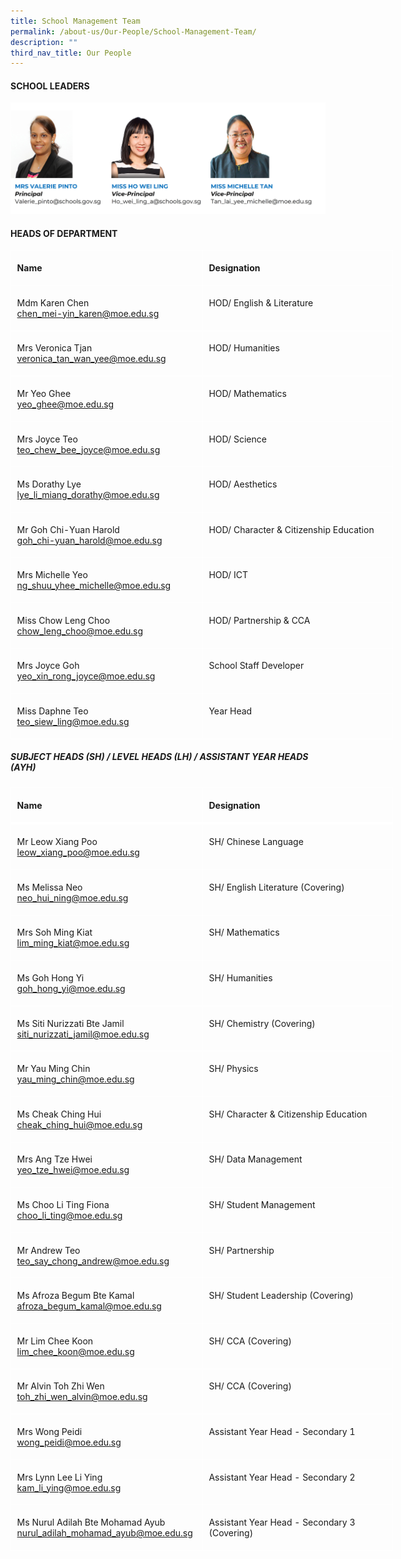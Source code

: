 ```yaml
---
title: School Management Team
permalink: /about-us/Our-People/School-Management-Team/
description: ""
third_nav_title: Our People
---
```

#### **SCHOOL LEADERS**
![](/images/About%20us/Our%20People/School%20Management%20Team/slsphoto4.jpg)

#### **HEADS OF DEPARTMENT**
<table style="width:510pt;border-collapse:collapse;mso-yfti-tbllook:1056;
 mso-padding-alt:0cm 0cm 0cm 0cm" width="569" cellpadding="0" cellspacing="0" border="0" class="MsoNormalTable"><tbody><tr style="mso-yfti-irow:0;mso-yfti-firstrow:yes;height:30pt"><td style="width:213.0pt;border:solid white 1.0pt;
  border-bottom:solid white 1.0pt;padding:3.6pt 7.2pt 3.6pt 7.2pt;height:30pt" valign="top" width="284"><p class="MsoNormal"><b><span style="mso-ansi-language:EN-SG" lang="EN-SG">Name</span></b></p></td><td style="width:213.0pt;border-top:solid white 1.0pt;
  border-left:none;border-bottom:solid white 1.0pt;border-right:solid white 1.0pt;
  mso-border-left-alt:solid white 1.0pt;padding:3.6pt 7.2pt 3.6pt 7.2pt;
  height:30pt" valign="top" width="300"><p class="MsoNormal"><b><span style="mso-ansi-language:EN-SG" lang="EN-SG">Designation</span></b></p></td></tr><tr style="mso-yfti-irow:1;height:30pt"><td style="width:213.0pt;border:solid white 1.0pt;
  border-top:none;mso-border-top-alt:solid white 3.0pt;padding:3.6pt 7.2pt 3.6pt 7.2pt;
  height:30pt" valign="top" width="284"><p class="MsoNormal"><span style="mso-ansi-language:EN-SG" lang="EN-SG">Mdm Karen Chen<br><a href="chen_mei-yin_karen@moe.edu.sg">chen_mei-yin_karen@moe.edu.sg</a></span></p></td><td style="width:213.0pt;border-top:none;border-left:
  none;border-bottom:solid white 1.0pt;border-right:solid white 1.0pt;
  mso-border-top-alt:solid white 3.0pt;mso-border-left-alt:solid white 1.0pt;
  padding:3.6pt 7.2pt 3.6pt 7.2pt;height:29.2pt" valign="top" width="284"><p class="MsoNormal"><span style="mso-ansi-language:EN-SG" lang="EN-SG">HOD/ English &amp; Literature</span></p></td></tr><tr style="mso-yfti-irow:2;height:29.2pt"><td style="width:213.0pt;border:solid white 1.0pt;
  border-top:none;mso-border-top-alt:solid white 1.0pt;padding:3.6pt 7.2pt 3.6pt 7.2pt;
  height:29.2pt" valign="top" width="284"><p class="MsoNormal"><span style="mso-ansi-language:EN-SG" lang="EN-SG">Mrs Veronica Tjan<br><a href="veronica_tan_wan_yee@moe.edu.sg">veronica_tan_wan_yee@moe.edu.sg</a></span></p></td><td style="width:213.0pt;border-top:none;border-left:
  none;border-bottom:solid white 1.0pt;border-right:solid white 1.0pt;
  mso-border-top-alt:solid white 1.0pt;mso-border-left-alt:solid white 1.0pt;
  padding:3.6pt 7.2pt 3.6pt 7.2pt;height:29.2pt" valign="top" width="284"><p class="MsoNormal">HOD/ Humanities</p></td></tr><tr style="mso-yfti-irow:3;height:29.2pt"><td style="width:213.0pt;border:solid white 1.0pt;
  border-top:none;mso-border-top-alt:solid white 1.0pt;padding:3.6pt 7.2pt 3.6pt 7.2pt;
  height:29.2pt" valign="top" width="284"><p class="MsoNormal"><span style="mso-ansi-language:EN-SG" lang="EN-SG">Mr Yeo Ghee<br><a href="yeo_ghee@moe.edu.sg">yeo_ghee@moe.edu.sg</a></span></p></td><td style="width:213.0pt;border-top:none;border-left:
  none;border-bottom:solid white 1.0pt;border-right:solid white 1.0pt;
  mso-border-top-alt:solid white 1.0pt;mso-border-left-alt:solid white 1.0pt;
  padding:3.6pt 7.2pt 3.6pt 7.2pt;height:29.2pt" valign="top" width="284"><p class="MsoNormal">HOD/ Mathematics</p></td></tr><tr style="mso-yfti-irow:4;height:29.2pt"><td style="width:213.0pt;border:solid white 1.0pt;
  border-top:none;mso-border-top-alt:solid white 1.0pt;padding:3.6pt 7.2pt 3.6pt 7.2pt;
  height:29.2pt" valign="top" width="284"><p class="MsoNormal">Mrs Joyce Teo<br><a href="teo_chew_bee_joyce@moe.edu.sg">teo_chew_bee_joyce@moe.edu.sg</a></p></td><td style="width:213.0pt;border-top:none;border-left:
  none;border-bottom:solid white 1.0pt;border-right:solid white 1.0pt;
  mso-border-top-alt:solid white 1.0pt;mso-border-left-alt:solid white 1.0pt;
  padding:3.6pt 7.2pt 3.6pt 7.2pt;height:29.2pt" valign="top" width="284"><p class="MsoNormal">HOD/ Science</p></td></tr><tr style="mso-yfti-irow:5;height:29.2pt"><td style="width:213.0pt;border:solid white 1.0pt;
  border-top:none;mso-border-top-alt:solid white 1.0pt;padding:3.6pt 7.2pt 3.6pt 7.2pt;
  height:29.2pt" valign="top" width="284"><p class="MsoNormal">Ms Dorathy Lye<br><a href="lye_li_miang_dorathy@moe.edu.sg">lye_li_miang_dorathy@moe.edu.sg</a></p></td><td style="width:213.0pt;border-top:none;border-left:
  none;border-bottom:solid white 1.0pt;border-right:solid white 1.0pt;
  mso-border-top-alt:solid white 1.0pt;mso-border-left-alt:solid white 1.0pt;
  padding:3.6pt 7.2pt 3.6pt 7.2pt;height:29.2pt" valign="top" width="284"><p class="MsoNormal">HOD/ Aesthetics</p></td></tr><tr style="mso-yfti-irow:6;height:29.2pt"><td style="width:215.0pt;border:solid white 1.0pt;
  border-top:none;mso-border-top-alt:solid white 1.0pt;padding:3.6pt 7.2pt 3.6pt 7.2pt;
  height:29.2pt" valign="top" width="284"><p class="MsoNormal">Mr Goh Chi-Yuan Harold<br><a href="goh_chi-yuan_harold@moe.edu.sg">goh_chi-yuan_harold@moe.edu.sg</a></p></td><td style="width:213.0pt;border-top:none;border-left:
  none;border-bottom:solid white 1.0pt;border-right:solid white 1.0pt;
  mso-border-top-alt:solid white 1.0pt;mso-border-left-alt:solid white 1.0pt;
  padding:3.6pt 7.2pt 3.6pt 7.2pt;height:29.2pt" valign="top" width="284"><p class="MsoNormal">HOD/ Character &amp; Citizenship Education</p></td></tr>
	<tr style="mso-yfti-irow:7;height:29.2pt">
	<td style="width:213.0pt;border:solid white 1.0pt;
  border-top:none;mso-border-top-alt:solid white 1.0pt;padding:3.6pt 7.2pt 3.6pt 7.2pt;
  height:29.2pt" valign="top" width="284"><p class="MsoNormal">Mrs Michelle Yeo<br><a href="ng_shuu_yhee_michelle@moe.edu.sg">ng_shuu_yhee_michelle@moe.edu.sg</a></p></td><td style="width:213.0pt;border-top:none;border-left:
  none;border-bottom:solid white 1.0pt;border-right:solid white 1.0pt;
  mso-border-top-alt:solid white 1.0pt;mso-border-left-alt:solid white 1.0pt;
  padding:3.6pt 7.2pt 3.6pt 7.2pt;height:29.2pt" valign="top" width="284"><p class="MsoNormal">HOD/ ICT</p></td></tr><tr style="mso-yfti-irow:8;height:29.2pt"><td style="width:213.0pt;border:solid white 1.0pt;
  border-top:none;mso-border-top-alt:solid white 1.0pt;padding:3.6pt 7.2pt 3.6pt 7.2pt;
  height:29.2pt" valign="top" width="284"><p class="MsoNormal">Miss Chow Leng Choo<br><a href="chow_leng_choo@moe.edu.sg">chow_leng_choo@moe.edu.sg</a></p></td><td style="width:213.0pt;border-top:none;border-left:
  none;border-bottom:solid white 1.0pt;border-right:solid white 1.0pt;
  mso-border-top-alt:solid white 1.0pt;mso-border-left-alt:solid white 1.0pt;
  padding:3.6pt 7.2pt 3.6pt 7.2pt;height:29.2pt" valign="top" width="284"><p class="MsoNormal">HOD/ Partnership &amp; CCA</p></td></tr><tr style="mso-yfti-irow:9;height:29.2pt"><td style="width:213.0pt;border:solid white 1.0pt;
  border-top:none;mso-border-top-alt:solid white 1.0pt;padding:3.6pt 7.2pt 3.6pt 7.2pt;
  height:29.2pt" valign="top" width="284"><p class="MsoNormal">Mrs Joyce Goh<br><a href="yeo_xin_rong_joyce@moe.edu.sg">yeo_xin_rong_joyce@moe.edu.sg</a></p></td><td style="width:213.0pt;border-top:none;border-left:
  none;border-bottom:solid white 1.0pt;border-right:solid white 1.0pt;
  mso-border-top-alt:solid white 1.0pt;mso-border-left-alt:solid white 1.0pt;
  padding:3.6pt 7.2pt 3.6pt 7.2pt;height:29.2pt" valign="top" width="284"><p class="MsoNormal">School Staff Developer</p></td></tr><tr style="mso-yfti-irow:10;mso-yfti-lastrow:yes;height:29.2pt"><td style="width:213.0pt;border:solid white 1.0pt;
  border-top:none;mso-border-top-alt:solid white 1.0pt;padding:3.6pt 7.2pt 3.6pt 7.2pt;
  height:29.2pt" valign="top" width="284"><p class="MsoNormal">Miss Daphne Teo<br><a href="teo_siew_ling@moe.edu.sg">teo_siew_ling@moe.edu.sg</a></p></td><td style="width:213.0pt;border-top:none;border-left:
  none;border-bottom:solid white 1.0pt;border-right:solid white 1.0pt;
  mso-border-top-alt:solid white 1.0pt;mso-border-left-alt:solid white 1.0pt;
  padding:3.6pt 7.2pt 3.6pt 7.2pt;height:29.2pt" valign="top" width="284"><p class="MsoNormal">Year Head</p></td></tr></tbody></table>

##### **SUBJECT HEADS (SH) / LEVEL HEADS (LH) / ASSISTANT YEAR HEADS (AYH)**

<table style="width:510pt;border-collapse:collapse;mso-yfti-tbllook:1056;
 mso-padding-alt:0cm 0cm 0cm 0cm" width="570" cellpadding="0" cellspacing="0" border="0" class="MsoNormalTable"><tbody><tr style="mso-yfti-irow:0;mso-yfti-firstrow:yes;height:23.8pt"><td style="width:213.0pt;border:solid white 1.0pt;
  border-bottom:solid white 3.0pt;padding:3.6pt 7.2pt 3.6pt 7.2pt;height:23.8pt" valign="top" width="284"><p class="MsoNormal"><b><span style="mso-ansi-language:EN-SG" lang="EN-SG">Name</span></b></p></td><td style="width:213.0pt;border-top:solid white 1.0pt;
  border-left:none;border-bottom:solid white 3.0pt;border-right:solid white 1.0pt;
  mso-border-left-alt:solid white 1.0pt;padding:3.6pt 7.2pt 3.6pt 7.2pt;
  height:23.8pt" valign="top" width="500"><p class="MsoNormal"><b><span style="mso-ansi-language:EN-SG" lang="EN-SG">Designation</span></b></p></td></tr><tr style="mso-yfti-irow:1;height:29.2pt"><td style="width:213.0pt;border:solid white 1.0pt;
  border-top:none;mso-border-top-alt:solid white 3.0pt;padding:3.6pt 7.2pt 3.6pt 7.2pt;
  height:29.2pt" valign="top" width="300"><p class="MsoNormal"><span style="mso-ansi-language:EN-SG" lang="EN-SG">Mr Leow Xiang Poo<br><a href="leow_xiang_poo@moe.edu.sg">leow_xiang_poo@moe.edu.sg</a></span></p></td><td style="width:213.0pt;border-top:none;border-left:
  none;border-bottom:solid white 1.0pt;border-right:solid white 1.0pt;
  mso-border-top-alt:solid white 3.0pt;mso-border-left-alt:solid white 1.0pt;
  padding:3.6pt 7.2pt 3.6pt 7.2pt;height:29.2pt" valign="top" width="284"><p class="MsoNormal"><span style="mso-ansi-language:EN-SG" lang="EN-SG">SH/ Chinese Language</span></p></td></tr><tr style="mso-yfti-irow:2;height:29.2pt"><td style="width:213.0pt;border:solid white 1.0pt;
  border-top:none;mso-border-top-alt:solid white 1.0pt;padding:3.6pt 7.2pt 3.6pt 7.2pt;
  height:29.2pt" valign="top" width="284"><p class="MsoNormal"><span style="mso-ansi-language:EN-SG" lang="EN-SG">Ms Melissa Neo<br><a href="neo_hui_ning@moe.edu.sg">neo_hui_ning@moe.edu.sg</a></span></p></td><td style="width:213.0pt;border-top:none;border-left:
  none;border-bottom:solid white 1.0pt;border-right:solid white 1.0pt;
  mso-border-top-alt:solid white 1.0pt;mso-border-left-alt:solid white 1.0pt;
  padding:3.6pt 7.2pt 3.6pt 7.2pt;height:29.2pt" valign="top" width="284"><p class="MsoNormal">SH/ English Literature (Covering)</p></td></tr><tr style="mso-yfti-irow:3;height:29.2pt"><td style="width:213.0pt;border:solid white 1.0pt;
  border-top:none;mso-border-top-alt:solid white 1.0pt;padding:3.6pt 7.2pt 3.6pt 7.2pt;
  height:29.2pt" valign="top" width="284"><p class="MsoNormal"><span style="mso-ansi-language:EN-SG" lang="EN-SG">Mrs Soh Ming Kiat<br><a href="lim_ming_kia@moe.edu.sg">lim_ming_kiat@moe.edu.sg</a></span></p></td><td style="width:213.0pt;border-top:none;border-left:
  none;border-bottom:solid white 1.0pt;border-right:solid white 1.0pt;
  mso-border-top-alt:solid white 1.0pt;mso-border-left-alt:solid white 1.0pt;
  padding:3.6pt 7.2pt 3.6pt 7.2pt;height:29.2pt" valign="top" width="284"><p class="MsoNormal">SH/ Mathematics</p></td></tr><tr style="mso-yfti-irow:4;height:29.2pt"><td style="width:213.0pt;border:solid white 1.0pt;
  border-top:none;mso-border-top-alt:solid white 1.0pt;padding:3.6pt 7.2pt 3.6pt 7.2pt;
  height:29.2pt" valign="top" width="284"><p class="MsoNormal">Ms Goh Hong Yi<br><a href="goh_hong_yi@moe.edu.sg">goh_hong_yi@moe.edu.sg</a></p></td><td style="width:213.0pt;border-top:none;border-left:
  none;border-bottom:solid white 1.0pt;border-right:solid white 1.0pt;
  mso-border-top-alt:solid white 1.0pt;mso-border-left-alt:solid white 1.0pt;
  padding:3.6pt 7.2pt 3.6pt 7.2pt;height:29.2pt" valign="top" width="284"><p class="MsoNormal">SH/ Humanities</p></td></tr><tr style="mso-yfti-irow:5;height:29.2pt"><td style="width:213.0pt;border:solid white 1.0pt;
  border-top:none;mso-border-top-alt:solid white 1.0pt;padding:3.6pt 7.2pt 3.6pt 7.2pt;
  height:29.2pt" valign="top" width="284"><p class="MsoNormal">Ms Siti Nurizzati Bte Jamil<br><a href="siti_nurizzati_jami@moe.edu.sg">siti_nurizzati_jamil@moe.edu.sg</a></p></td><td style="width:213.0pt;border-top:none;border-left:
  none;border-bottom:solid white 1.0pt;border-right:solid white 1.0pt;
  mso-border-top-alt:solid white 1.0pt;mso-border-left-alt:solid white 1.0pt;
  padding:3.6pt 7.2pt 3.6pt 7.2pt;height:29.2pt" valign="top" width="284"><p class="MsoNormal">SH/ Chemistry (Covering)</p></td></tr><tr style="mso-yfti-irow:6;height:29.2pt"><td style="width:215.0pt;border:solid white 1.0pt;
  border-top:none;mso-border-top-alt:solid white 1.0pt;padding:3.6pt 7.2pt 3.6pt 7.2pt;
  height:29.2pt" valign="top" width="284"><p class="MsoNormal">Mr Yau Ming Chin<br><a href="yau_ming_chi@moe.edu.sg">yau_ming_chin@moe.edu.sg</a></p></td><td style="width:213.0pt;border-top:none;border-left:
  none;border-bottom:solid white 1.0pt;border-right:solid white 1.0pt;
  mso-border-top-alt:solid white 1.0pt;mso-border-left-alt:solid white 1.0pt;
  padding:3.6pt 7.2pt 3.6pt 7.2pt;height:29.2pt" valign="top" width="284"><p class="MsoNormal">SH/ Physics</p></td></tr>
	<tr style="mso-yfti-irow:7;height:29.2pt">
	<td style="width:213.0pt;border:solid white 1.0pt;
  border-top:none;mso-border-top-alt:solid white 1.0pt;padding:3.6pt 7.2pt 3.6pt 7.2pt;
  height:29.2pt" valign="top" width="284"><p class="MsoNormal">Ms Cheak Ching Hui<br><a href="cheak_ching_hui@moe.edu.sg">cheak_ching_hui@moe.edu.sg</a></p></td><td style="width:213.0pt;border-top:none;border-left:
  none;border-bottom:solid white 1.0pt;border-right:solid white 1.0pt;
  mso-border-top-alt:solid white 1.0pt;mso-border-left-alt:solid white 1.0pt;
  padding:3.6pt 7.2pt 3.6pt 7.2pt;height:29.2pt" valign="top" width="284"><p class="MsoNormal">SH/ Character &amp; Citizenship Education</p></td></tr><tr style="mso-yfti-irow:8;height:29.2pt"><td style="width:213.0pt;border:solid white 1.0pt;
  border-top:none;mso-border-top-alt:solid white 1.0pt;padding:3.6pt 7.2pt 3.6pt 7.2pt;
  height:29.2pt" valign="top" width="284"><p class="MsoNormal">Mrs Ang Tze Hwei<br><a href="yeo_tze_hwei@moe.edu.sg">yeo_tze_hwei@moe.edu.sg</a></p></td><td style="width:213.0pt;border-top:none;border-left:
  none;border-bottom:solid white 1.0pt;border-right:solid white 1.0pt;
  mso-border-top-alt:solid white 1.0pt;mso-border-left-alt:solid white 1.0pt;
  padding:3.6pt 7.2pt 3.6pt 7.2pt;height:29.2pt" valign="top" width="284"><p class="MsoNormal">SH/ Data Management</p></td></tr><tr style="mso-yfti-irow:9;height:29.2pt"><td style="width:213.0pt;border:solid white 1.0pt;
  border-top:none;mso-border-top-alt:solid white 1.0pt;padding:3.6pt 7.2pt 3.6pt 7.2pt;
  height:29.2pt" valign="top" width="284"><p class="MsoNormal">Ms Choo Li Ting Fiona<br><a href="choo_li_ting@moe.edu.sg">choo_li_ting@moe.edu.sg</a></p></td><td style="width:213.0pt;border-top:none;border-left:
  none;border-bottom:solid white 1.0pt;border-right:solid white 1.0pt;
  mso-border-top-alt:solid white 1.0pt;mso-border-left-alt:solid white 1.0pt;
  padding:3.6pt 7.2pt 3.6pt 7.2pt;height:29.2pt" valign="top" width="284"><p class="MsoNormal">SH/ Student Management</p></td></tr><tr style="mso-yfti-irow:10;mso-yfti-lastrow:yes;height:29.2pt"><td style="width:213.0pt;border:solid white 1.0pt;
  border-top:none;mso-border-top-alt:solid white 1.0pt;padding:3.6pt 7.2pt 3.6pt 7.2pt;
  height:29.2pt" valign="top" width="284"><p class="MsoNormal">Mr Andrew Teo<br><a href="teo_say_chong_andrew@moe.edu.sg">teo_say_chong_andrew@moe.edu.sg</a></p></td><td style="width:213.0pt;border-top:none;border-left:
  none;border-bottom:solid white 1.0pt;border-right:solid white 1.0pt;
  mso-border-top-alt:solid white 1.0pt;mso-border-left-alt:solid white 1.0pt;
  padding:3.6pt 7.2pt 3.6pt 7.2pt;height:29.2pt" valign="top" width="284"><p class="MsoNormal">SH/ Partnership</p></td></tr><tr style="mso-yfti-irow:10;mso-yfti-lastrow:yes;height:29.2pt"><td style="width:213.0pt;border:solid white 1.0pt;
  border-top:none;mso-border-top-alt:solid white 1.0pt;padding:3.6pt 7.2pt 3.6pt 7.2pt;
  height:29.2pt" valign="top" width="284"><p class="MsoNormal">Ms Afroza Begum Bte Kamal<br><a href="afroza_begum_kamal@moe.edu.sg">afroza_begum_kamal@moe.edu.sg</a></p></td><td style="width:213.0pt;border-top:none;border-left:
  none;border-bottom:solid white 1.0pt;border-right:solid white 1.0pt;
  mso-border-top-alt:solid white 1.0pt;mso-border-left-alt:solid white 1.0pt;
  padding:3.6pt 7.2pt 3.6pt 7.2pt;height:29.2pt" valign="top" width="284"><p class="MsoNormal">SH/ Student Leadership (Covering)</p></td></tr><tr style="mso-yfti-irow:10;mso-yfti-lastrow:yes;height:29.2pt"><td style="width:213.0pt;border:solid white 1.0pt;
  border-top:none;mso-border-top-alt:solid white 1.0pt;padding:3.6pt 7.2pt 3.6pt 7.2pt;
  height:29.2pt" valign="top" width="284"><p class="MsoNormal">Mr Lim Chee Koon<br><a href="lim_chee_koon@moe.edu.sg">lim_chee_koon@moe.edu.sg</a></p></td><td style="width:213.0pt;border-top:none;border-left:
  none;border-bottom:solid white 1.0pt;border-right:solid white 1.0pt;
  mso-border-top-alt:solid white 1.0pt;mso-border-left-alt:solid white 1.0pt;
  padding:3.6pt 7.2pt 3.6pt 7.2pt;height:29.2pt" valign="top" width="284"><p class="MsoNormal">SH/ CCA (Covering)</p></td></tr><tr style="mso-yfti-irow:10;mso-yfti-lastrow:yes;height:29.2pt"><td style="width:213.0pt;border:solid white 1.0pt;
  border-top:none;mso-border-top-alt:solid white 1.0pt;padding:3.6pt 7.2pt 3.6pt 7.2pt;
  height:29.2pt" valign="top" width="284"><p class="MsoNormal">Mr Alvin Toh Zhi Wen<br><a href="toh_zhi_wen_alvin@moe.edu.sg">toh_zhi_wen_alvin@moe.edu.sg</a></p></td><td style="width:213.0pt;border-top:none;border-left:
  none;border-bottom:solid white 1.0pt;border-right:solid white 1.0pt;
  mso-border-top-alt:solid white 1.0pt;mso-border-left-alt:solid white 1.0pt;
  padding:3.6pt 7.2pt 3.6pt 7.2pt;height:29.2pt" valign="top" width="284"><p class="MsoNormal">SH/ CCA (Covering)</p></td></tr><tr style="mso-yfti-irow:10;mso-yfti-lastrow:yes;height:29.2pt"><td style="width:213.0pt;border:solid white 1.0pt;
  border-top:none;mso-border-top-alt:solid white 1.0pt;padding:3.6pt 7.2pt 3.6pt 7.2pt;
  height:29.2pt" valign="top" width="284"><p class="MsoNormal">Mrs Wong Peidi<br><a href="wong_peidi@moe.edu.sg">wong_peidi@moe.edu.sg</a></p></td><td style="width:213.0pt;border-top:none;border-left:
  none;border-bottom:solid white 1.0pt;border-right:solid white 1.0pt;
  mso-border-top-alt:solid white 1.0pt;mso-border-left-alt:solid white 1.0pt;
  padding:3.6pt 7.2pt 3.6pt 7.2pt;height:29.2pt" valign="top" width="284"><p class="MsoNormal">Assistant Year Head - Secondary 1</p></td></tr><tr style="mso-yfti-irow:10;mso-yfti-lastrow:yes;height:29.2pt"><td style="width:213.0pt;border:solid white 1.0pt;
  border-top:none;mso-border-top-alt:solid white 1.0pt;padding:3.6pt 7.2pt 3.6pt 7.2pt;
  height:29.2pt" valign="top" width="284"><p class="MsoNormal">Mrs Lynn Lee Li Ying<br><a href="kam_li_ying@moe.edu.sg">kam_li_ying@moe.edu.sg</a></p></td><td style="width:213.0pt;border-top:none;border-left:
  none;border-bottom:solid white 1.0pt;border-right:solid white 1.0pt;
  mso-border-top-alt:solid white 1.0pt;mso-border-left-alt:solid white 1.0pt;
  padding:3.6pt 7.2pt 3.6pt 7.2pt;height:29.2pt" valign="top" width="284"><p class="MsoNormal">Assistant Year Head - Secondary 2</p></td></tr><tr style="mso-yfti-irow:10;mso-yfti-lastrow:yes;height:29.2pt"><td style="width:213.0pt;border:solid white 1.0pt;
  border-top:none;mso-border-top-alt:solid white 1.0pt;padding:3.6pt 7.2pt 3.6pt 7.2pt;
  height:29.2pt" valign="top" width="284"><p class="MsoNormal">Ms Nurul Adilah Bte Mohamad Ayub<br><a href="nurul_adilah_mohamad_ayub@moe.edu.sg">nurul_adilah_mohamad_ayub@moe.edu.sg</a></p></td><td style="width:213.0pt;border-top:none;border-left:
  none;border-bottom:solid white 1.0pt;border-right:solid white 1.0pt;
  mso-border-top-alt:solid white 1.0pt;mso-border-left-alt:solid white 1.0pt;
  padding:3.6pt 7.2pt 3.6pt 7.2pt;height:29.2pt" valign="top" width="284"><p class="MsoNormal">Assistant Year Head - Secondary 3 (Covering)</p></td></tr></tbody></table>
